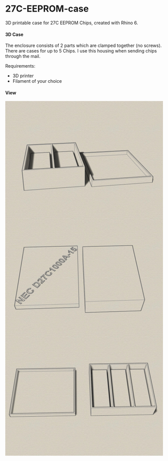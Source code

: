 # 27C-EEPROM-case
3D printable case for 27C EEPROM Chips, created with Rhino 6.

#### 3D Case
The enclosure consists of 2 parts which are clamped together (no screws). There are cases for up to 5 Chips.
I use this housing when sending chips through the mail. 

Requirements:
* 3D printer 
* Filament of your choice

#### View
<img src="Iso1.jpg" width="500" align="center"> 
<img src="Iso2.jpg" width="500" align="center"> 
<img src="Iso3.jpg" width="500" align="center">
